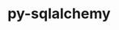 ---
title: "py-sqlalchemy"
layout: cache
categories: [package, develop-2025-03-02]
meta: {"compilers": ["gcc@=11.4.0", "gcc@=7.5.0", "oneapi@=2024.2.1"], "num_specs": 5, "num_specs_by_stack": {"e4s": 1, "e4s-neoverse-v2": 1, "e4s-oneapi": 2, "radiuss": 1, "root": 5}, "oss": ["ubuntu18.04", "ubuntu22.04"], "platforms": ["linux"], "stacks": ["e4s", "e4s-neoverse-v2", "e4s-oneapi", "radiuss", "root"], "targets": ["neoverse_v2", "x86_64_v3"], "versions": ["1.4.49"]}
spec_details: [{"compiler": "gcc@=11.4.0", "hash": "lvnwrofjukomatpe3m7xw7m3pcd7lffl", "os": "ubuntu22.04", "platform": "linux", "size": "-", "stacks": ["e4s", "root"], "target": "x86_64_v3", "variants": ["backend=none", "build_system=python_pip"], "versions": ["1.4.49"]}, {"compiler": "oneapi@=2024.2.1", "hash": "qc4udpwrkkxvwcikfoj5bykni45bswti", "os": "ubuntu22.04", "platform": "linux", "size": "-", "stacks": ["e4s-oneapi", "root"], "target": "x86_64_v3", "variants": ["backend=none", "build_system=python_pip"], "versions": ["1.4.49"]}, {"compiler": "gcc@=7.5.0", "hash": "rr6ptvcxs2qx4l2ntoexosbbslqi7afc", "os": "ubuntu18.04", "platform": "linux", "size": "-", "stacks": ["radiuss", "root"], "target": "x86_64_v3", "variants": ["backend=none", "build_system=python_pip"], "versions": ["1.4.49"]}, {"compiler": "oneapi@=2024.2.1", "hash": "shwiyv4hkzkqz2af6bx6br4b3bk75xbe", "os": "ubuntu22.04", "platform": "linux", "size": "-", "stacks": ["e4s-oneapi", "root"], "target": "x86_64_v3", "variants": ["backend=none", "build_system=python_pip"], "versions": ["1.4.49"]}, {"compiler": "gcc@=11.4.0", "hash": "ylrywhbhp2cqrrjbyiihik7lglfsyuai", "os": "ubuntu22.04", "platform": "linux", "size": "-", "stacks": ["e4s-neoverse-v2", "root"], "target": "neoverse_v2", "variants": ["backend=none", "build_system=python_pip"], "versions": ["1.4.49"]}]
---